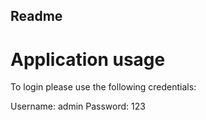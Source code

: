 ## Readme
# Application usage
To login please use the following credentials:

Username: admin
Password: 123